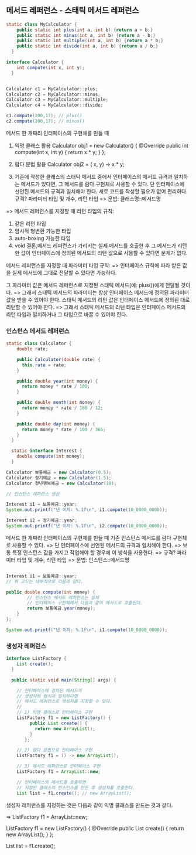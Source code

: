 
## 메서드 레퍼런스 - 스태틱 메서드 레퍼런스

```java
static class MyCalculator {
    public static int plus(int a, int b) {return a + b;}
    public static int minus(int a, int b) {return a - b;}
    public static int multiple(int a, int b) {return a * b;}
    public static int divide(int a, int b) {return a / b;}
  }

interface Calculator {
    int compute(int x, int y);
  }


Calculator c1 = MyCalculator::plus;
Calculator c2 = MyCalculator::minus;
Calculator c3 = MyCalculator::multiple;
Calculator c4 = MyCalculator::divide;

c1.compute(200,17); // plus()
c2.compute(200,17); // minus()

```

메서드 한 개짜리 인터페이스의 구현체를 만들 때

1) 익명 클래스 활용
    Calculator obj1 = new Calculator() {
      @Override
      public int compute(int x, int y) {
        return x * y;
      }
    };

2) 람다 문법 활용
Calculator obj2 = ( x, y) -> x * y;

3) 기존에 작성한 클래스의 스태틱 메서드 중에서 인터페이스의 메서드 규격과 일치하는 메서드가 있다면, 그 메서드를 람다 구현체로 사용할 수 있다.
단 인터페이스에 선언된 메서드의 규격과 일치해야 한다.
새로 코드를 작성할 필요가 없어 편리하다.
규격? 파라미터 타입 및 개수, 리턴 타입
=> 문법:
   클래스명::메서드명

=> 메서드 레퍼런스를 지정할 때 리턴 타입의 규칙:
1) 같은 리턴 타입
2) 암시적 형변환 가능한 타입
3) auto-boxing 가능한 타입
4) void
결론,메서드 레퍼런스가 가리키는 실제 메서드를 호출한 후 그 메서드가 리턴한 값이
인터페이스에 정의된 메서드의 리턴 값으로 사용할 수 있다면 문제가 없다.

메서드 레퍼런스를 지정할 때 파라미터 타입 규칙:
=> 인터페이스 규칙에 따라 받은 값을 실제 메서드에 그대로 전달할 수 있다면 가능하다.

그 파라미터 값은 메서드 레퍼런스로 지정된 스태틱 메서드(예: plus())에게 전달될 것이다.
=> 그래서 스태틱 메서드의 파라미터는 항상 인터페이스 메서드에 정의된 파라미터 값을 받을 수 있어야 한다.
스태틱 메서드의 리턴 값은 인터페이스 메서드에 정의된 대로 리턴할 수 있어야 한다.
=> 그래서 스태틱 메서드의 리턴 타입은 인터페이스 메서드의 리턴 타입과 일치하거나 그 타입으로 바꿀 수 있어야 한다.

### 인스턴스 메서드 레퍼런스

```java
static class Calculator {
    double rate;

    public Calculator(double rate) {
      this.rate = rate;
    }

    public double year(int money) {
      return money * rate / 100;
    }

    public double month(int money) {
      return money * rate / 100 / 12;
    }

    public double day(int money) {
      return money * rate / 100 / 365;
    }
  }

  static interface Interest {
    double compute(int money);
  }

Calculator 보통예금 = new Calculator(0.5);
Calculator 정기예금 = new Calculator(1.5);
Calculator 청년행복예금 = new Calculator(10);

// 인스턴스 레퍼런스 생성

Interest i1 = 보통예금::year;
System.out.printf("년 이자: %.1f\n", i1.compute(10_0000_0000));

Interest i2 = 정기예금::year;
System.out.printf("년 이자: %.1f\n", i2.compute(10_0000_0000));

```

메서드 한 개짜리 인터페이스의 구현체를 만들 때 기존 인스턴스 메서드를 람다 구현체로 사용할 수 있다.
=> 단 인터페이스에 선언된 메서드의 규격과 일치해야 한다.
=> 보통 특정 인스턴스 값을 가지고 작업해야 할 경우에 이 방식을 사용한다.
=> 규격? 파라미터 타입 및 개수, 리턴 타입
=> 문법:
인스턴스::메서드명

```java

Interest i1 = 보통예금::year;
// 위 코드는 내부적으로 다음과 같다.

public double compute(int money) {
        // 인스턴스 메서드 레퍼런스는 실제
        // 인터페이스 구현체에서 다음과 같이 메서드로 호출된다.
        return 보통예금.year(money);
    }
};

System.out.printf("년 이자: %.1f\n", i1.compute(10_0000_0000));


```

### 생성자 레퍼런스

```java
interface ListFactory {
    List create();
  }

  public static void main(String[] args) {

    // 인터페이스에 정의된 메서드가
    // 생성자의 형식과 일치하다면
    // 메서드 레퍼런스로 생성자를 지정할 수 있다.
    //
    // 1) 익명 클래스로 인터페이스 구현
    ListFactory f1 = new ListFactory() {
         public List create() {
           return new ArrayList();
         }
       };

    // 2) 람다 문법으로 인터페이스 구현
    ListFactory f1 = () -> new ArrayList();

    // 3) 메서드 레퍼런스로 인터페이스 구현 
    ListFactory f1 = ArrayList::new;

    // 인터페이스의 메서드를 호출하면
    // 지정된 클래스의 인스턴스를 만든 후 생성자를 호출한다.
    List list = f1.create(); // new ArrayList();

```

생성자 레퍼런스를 지정하는 것은 다음과 같이 익명 클래스를 만드는 것과 같다.

=> ListFactory f1 = ArrayList::new;

ListFactory f1 = new ListFactory() {
  @Override
  public List create() {
    return new ArrayList();
  }
};

List list = f1.create();

